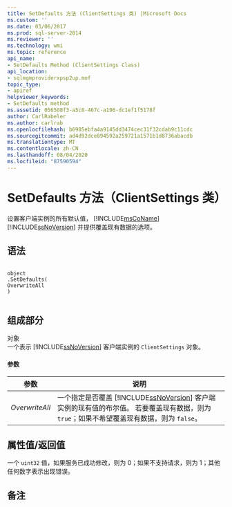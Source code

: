 ```yaml
---
title: SetDefaults 方法 (ClientSettings 类) |Microsoft Docs
ms.custom: ''
ms.date: 03/06/2017
ms.prod: sql-server-2014
ms.reviewer: ''
ms.technology: wmi
ms.topic: reference
api_name:
- SetDefaults Method (ClientSettings Class)
api_location:
- sqlmgmproviderxpsp2up.mof
topic_type:
- apiref
helpviewer_keywords:
- SetDefaults method
ms.assetid: 056508f3-a5c8-467c-a196-dc1ef1f5178f
author: CarlRabeler
ms.author: carlrab
ms.openlocfilehash: b6985ebfa4a9145dd3474cec31f32cdab9c11cdc
ms.sourcegitcommit: ad4d92dce894592a259721a1571b1d8736abacdb
ms.translationtype: MT
ms.contentlocale: zh-CN
ms.lasthandoff: 08/04/2020
ms.locfileid: "87590594"
---
```

# <a name="setdefaults-method-clientsettings-class"></a>SetDefaults 方法（ClientSettings 类）
  设置客户端实例的所有默认值， [!INCLUDE[msCoName](../../includes/msconame-md.md)] [!INCLUDE[ssNoVersion](../../includes/ssnoversion-md.md)] 并提供覆盖现有数据的选项。  
  
## <a name="syntax"></a>语法  
  
```  
  
object  
.SetDefaults(  
OverwriteAll  
)  
  
```  
  
## <a name="parts"></a>组成部分  
 对象  
 一个表示 [!INCLUDE[ssNoVersion](../../includes/ssnoversion-md.md)] 客户端实例的 `ClientSettings` 对象。  
  
#### <a name="parameters"></a>参数  
  
|参数|说明|  
|---------------|-----------------|  
|*OverwriteAll*|一个指定是否覆盖 [!INCLUDE[ssNoVersion](../../includes/ssnoversion-md.md)] 客户端实例的现有值的布尔值。 若要覆盖现有数据，则为 `true`；如果不希望覆盖现有数据，则为 `false`。|  
  
## <a name="property-valuereturn-value"></a>属性值/返回值  
 一个 `uint32` 值，如果服务已成功修改，则为 0；如果不支持请求，则为 1；其他任何数字表示出现错误。  
  
## <a name="remarks"></a>备注  
  
